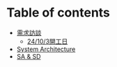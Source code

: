 # Table of contents

* [需求訪談](README.md)
  * [24/10/3開工日](xu-qiu-fang-tan/24103-kai-gong-ri.md)
* [System Architecture](system-architecture.md)
* [SA & SD](sa-and-sd.md)
